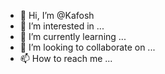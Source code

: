 - 👋 Hi, I’m @Kafosh
- 👀 I’m interested in ...
- 🌱 I’m currently learning ...
- 💞️ I’m looking to collaborate on ...
- 📫 How to reach me ...

<!---
Kafosh/Kafosh is a ✨ special ✨ repository because its `README.md` (this file) appears on your GitHub profile.
You can click the Preview link to take a look at your changes.
--->
